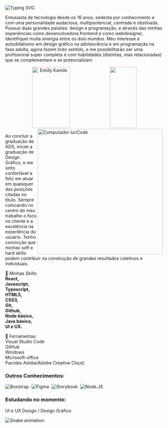 ![Typing SVG](https://readme-typing-svg.herokuapp.com/?color=FD5800&size=35&center=true&vCenter=true&width=1000&lines=OII,+meu+Nome+é+Emilly+Kamile;Eu+tenho+21+anos+de+idade;Eu+sou+do+Brasil,+PE;+Sou+Desenvolvedora+Web;Seja+Bem-Vindo(a)!+:%29)

Entusiasta de tecnologia desde os 16 anos, sedenta por conhecimento e com uma personalidade audaciosa, multipontencial, centrada e obstinada. Possuo duas grandes paixões: design e programação, e através das minhas experiências como desenvolvedora frontend e como webdesigner, identifiquei muita sinergia entre os dois mundos. Meu interesse e autodidatismo em design gráfico na adolescência e em programação na fase adulta, agora fazem todo sentido, e me possibilitarão ser uma profissional super completa e com habilidades (distintas, mas relacionadas) que se complementam e se potencializam. 

  
<div align="center">  
  <img width="49%" height="195px" src="https://github-readme-stats.vercel.app/api?username=emillykamile&show_icons=true&count_private=true&hide_border=true&title_color=00bfbf&icon_color=00bfbf&text_color=c9d1d9&bg_color=0d1117" alt="Emilly Kamile" /> 
  <img width="41%" height="195px" src="https://github-readme-stats.vercel.app/api/top-langs/?username=emillykamile&layout=compact&hide_border=true&title_color=00bfbf&text_color=00bfbf&bg_color=0d1117" />
</div>
 
<img src="https://raw.githubusercontent.com/MicaelliMedeiros/micaellimedeiros/master/image/computer-illustration.png" min-width="400px" max-width="400px" width="400px" align="right" alt="Computador iuriCode">

<p align="left"> 
 Ao concluir a graduação de ADS, iniciei a graduação de Design Gráfico, e me sinto confortável e feliz em atuar em quaisquer das posições citadas no título. Sempre colocando no centro do meu trabalho o foco no cliente e a excelência na experiência do usuário. Tenho convicção que minhas soft e hard skills podem contribuir na construção de grandes resultados coletivos e individuais.
</p>

<p align="left">
  🦄 Minhas Skills: <br />
  <strong>React, <br />
  Javascript, <br />
  Typescript, <br />
  HTML5, <br />
  CSS3, <br />
  Git, <br />
  Github, <br />
  Node básico, <br />
  Java básico, <br />
  UI e UX.</strong>
</p>

<p align="left">
💼 Ferramentas: <br />
Visual Studio Code <br />
GitHub <br />
Windows <br />
Microsoft-office <br />
Pacotes Adobe/Adobe Creative Cloud; <br />

  
</p>


<!-- ![Contribution](https://activity-graph.herokuapp.com/graph?username=emillykamile&theme=gotham&hide_border=true&area=true) -->

### Outros Conhecimentos:
![Boostrap](https://img.shields.io/badge/-boostrap-0D1117?style=for-the-badge&logo=bootstrap&labelColor=0D1117)&nbsp;
![Figma](https://img.shields.io/badge/-figma-0D1117?style=for-the-badge&logo=figma&labelColor=0D1117)&nbsp;
![Storybook](https://img.shields.io/badge/-Storybook-0D1117?style=for-the-badge&logo=storybook&logoColor=F74581&labelColor=0D1117)&nbsp;
![Node.JS](https://img.shields.io/badge/-Node.JS-0D1117?style=for-the-badge&logo=node.js&labelColor=0D1117&textColor=0D1117)&nbsp;

### Estudando no momento:
UI e UX Design / Design Gráfico

![Snake animation](https://github.com/emillykamile/emillykamile/blob/output/github-contribution-grid-snake.svg)

